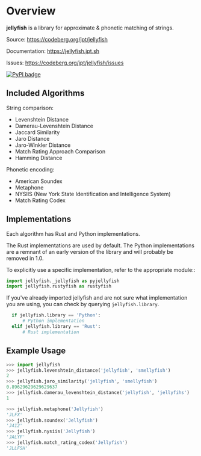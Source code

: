 # Overview

**jellyfish** is a library for approximate & phonetic matching of strings.

Source: <https://codeberg.org/jpt/jellyfish>

Documentation: <https://jellyfish.jpt.sh>

Issues: <https://codeberg.org/jpt/jellyfish/issues>

[![PyPI badge](https://badge.fury.io/py/jellyfish.svg)](https://badge.fury.io/py/jellyfish)

## Included Algorithms

String comparison:

* Levenshtein Distance
* Damerau-Levenshtein Distance
* Jaccard Similarity
* Jaro Distance
* Jaro-Winkler Distance
* Match Rating Approach Comparison
* Hamming Distance

Phonetic encoding:

* American Soundex
* Metaphone
* NYSIIS (New York State Identification and Intelligence System)
* Match Rating Codex

## Implementations

Each algorithm has Rust and Python implementations.

The Rust implementations are used by default. The Python
implementations are a remnant of an early version of
the library and will probably be removed in 1.0.

To explicitly use a specific implementation, refer to the appropriate module::

``` python
import jellyfish._jellyfish as pyjellyfish
import jellyfish.rustyfish as rustyfish
```

If you've already imported jellyfish and are not sure what implementation you
are using, you can check by querying `jellyfish.library`.

``` python
  if jellyfish.library == 'Python':
      # Python implementation
  elif jellyfish.library == 'Rust':
      # Rust implementation
```

## Example Usage

``` python
>>> import jellyfish
>>> jellyfish.levenshtein_distance('jellyfish', 'smellyfish')
2
>>> jellyfish.jaro_similarity('jellyfish', 'smellyfish')
0.89629629629629637
>>> jellyfish.damerau_levenshtein_distance('jellyfish', 'jellyfihs')
1

>>> jellyfish.metaphone('Jellyfish')
'JLFX'
>>> jellyfish.soundex('Jellyfish')
'J412'
>>> jellyfish.nysiis('Jellyfish')
'JALYF'
>>> jellyfish.match_rating_codex('Jellyfish')
'JLLFSH'
```
